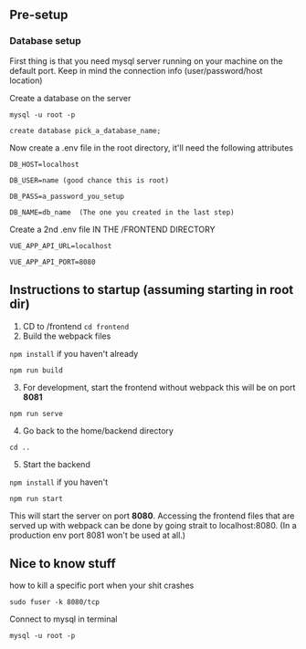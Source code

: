 ## Pre-setup

### Database setup

First thing is that you need mysql server running on your machine on the default port. Keep in mind the connection info (user/password/host location)

Create a database on the server

`mysql -u root -p`

`create database pick_a_database_name;`

Now create a .env file in the root directory, it'll need the following attributes

    DB_HOST=localhost

    DB_USER=name (good chance this is root)

    DB_PASS=a_password_you_setup

    DB_NAME=db_name  (The one you created in the last step)

Create a 2nd .env file IN THE /FRONTEND DIRECTORY

    VUE_APP_API_URL=localhost

    VUE_APP_API_PORT=8080

## Instructions to startup (assuming starting in root dir)
1.  CD to /frontend
`cd frontend`
2. Build the webpack files

`npm install` if you haven't already

`npm run build`

3. For development, start the frontend without webpack this will be on port **8081**

`npm run serve`

4. Go back to the home/backend directory

`cd ..`

5. Start the backend

`npm install` if you haven't

`npm run start`

This will start the server on port **8080**. Accessing the frontend files that are served up with webpack can be done by going strait to localhost:8080. (In a production env port 8081 won't be used at all.)



## Nice to know stuff
how to kill a specific port when your shit crashes

`sudo fuser -k 8080/tcp`

Connect to mysql in terminal

`mysql -u root -p`
